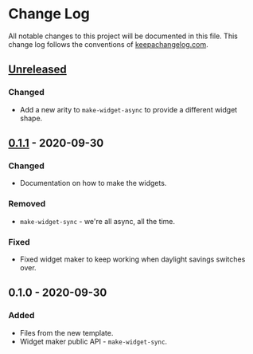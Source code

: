 # Change Log
All notable changes to this project will be documented in this file. This change log follows the conventions of [keepachangelog.com](http://keepachangelog.com/).

## [Unreleased]
### Changed
- Add a new arity to `make-widget-async` to provide a different widget shape.

## [0.1.1] - 2020-09-30
### Changed
- Documentation on how to make the widgets.

### Removed
- `make-widget-sync` - we're all async, all the time.

### Fixed
- Fixed widget maker to keep working when daylight savings switches over.

## 0.1.0 - 2020-09-30
### Added
- Files from the new template.
- Widget maker public API - `make-widget-sync`.

[Unreleased]: https://github.com/your-name/fribble-answer-checker/compare/0.1.1...HEAD
[0.1.1]: https://github.com/your-name/fribble-answer-checker/compare/0.1.0...0.1.1
